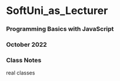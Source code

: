 # SoftUni_as_Lecturer

### Programming Basics with JavaScript
### October 2022
### Class Notes

real classes
